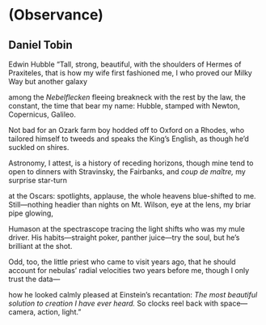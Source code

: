 # (Observance)
## Daniel Tobin
Edwin Hubble
“Tall, strong, beautiful, with the shoulders of Hermes
of Praxiteles, that is how my wife first fashioned me,
I who proved our Milky Way but another galaxy

among the _Nebelflecken_ fleeing breakneck with the rest
by the law, the constant, the time that bear my name:
Hubble, stamped with Newton, Copernicus, Galileo.

Not bad for an Ozark farm boy hodded off to Oxford
on a Rhodes, who tailored himself to tweeds and speaks
the King’s English, as though he’d suckled on shires.

Astronomy, I attest, is a history of receding horizons,
though mine tend to open to dinners with Stravinsky,
the Fairbanks, and _coup de maître,_ my surprise star-turn

at the Oscars: spotlights, applause, the whole heavens
blue-shifted to me. Still—nothing headier than nights
on Mt. Wilson, eye at the lens, my briar pipe glowing,

Humason at the spectrascope tracing the light shifts
who was my mule driver. His habits—straight poker,
panther juice—try the soul, but he’s brilliant at the shot.

Odd, too, the little priest who came to visit years ago,
that he should account for nebulas’ radial velocities
two years before me, though I only trust the data—

how he looked calmly pleased at Einstein’s recantation:
 _The most beautiful solution to creation I have ever heard._
So clocks reel back with space—camera, action, light.”